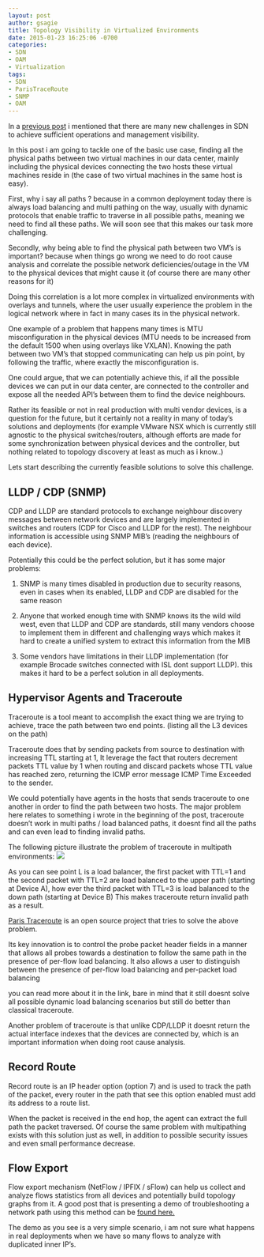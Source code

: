 ```yaml
---
layout: post
author: gsagie
title: Topology Visibility in Virtualized Environments
date: 2015-01-23 16:25:06 -0700
categories:
- SDN
- OAM
- Virtualization
tags:
- SDN
- ParisTraceRoute
- SNMP
- OAM
---
```


In a [previous post](http://galsagie.github.io/oam/virtualization/2015/01/15/mss-clamping/) i mentioned that there are many new challenges in SDN to achieve sufficient operations and management visibility.

In this post i am going to tackle one of the basic use case, finding all the physical paths between two virtual machines in our data center, mainly including the physical devices connecting the two hosts these virtual machines reside in (the case of two virtual machines in the same host is easy).

First, why i say all paths ? because in a common deployment today there is always load balancing and multi pathing on the way, usually with dynamic protocols that enable traffic to traverse in all possible paths, meaning we need to find all these paths.
We will soon see that this makes our task more challenging.

Secondly, why being able to find the physical path between two VM’s is important? because when things go wrong we need to do root cause analysis and correlate the possible network deficiencies/outage in the VM to the physical devices that might cause it (of course there are many other reasons for it)

Doing this correlation is a lot more complex in virtualized environments with overlays and tunnels, where the user usually experience the problem in the logical network where in fact in many cases its in the physical network.

One example of a problem that happens many times is MTU misconfiguration in the physical devices (MTU needs to be increased from the default 1500 when using overlays like VXLAN).
Knowing the path between two VM’s that stopped communicating can help us pin point, by following the traffic, where exactly the misconfiguration is.

One could argue, that we can potentially achieve this, if all the possible devices we can put in our data center, are connected to the controller and expose all the needed API’s between them to find the device neighbours.

Rather its feasible or not in real production with multi vendor devices, is a question for the future, but it certainly not a reality in many of today’s solutions and deployments (for example VMware NSX which is currently still agnostic to the physical switches/routers, although efforts are made for some synchronization between physical devices and the controller, but nothing related to topology discovery at least as much as i know..)

Lets start describing the currently feasible solutions to solve this challenge.

## LLDP / CDP (SNMP)

CDP and LLDP are standard protocols to exchange neighbour discovery messages between network devices and are largely implemented in switches and routers (CDP for Cisco and LLDP for the rest).
The neighbour information is accessible using SNMP MIB’s (reading the neighbours of each device).

Potentially this could be the perfect solution, but it has some major problems:

1) SNMP is many times disabled in production due to security reasons, even in cases when its enabled, LLDP and CDP are disabled for the same reason

2) Anyone that worked enough time with SNMP knows its the wild wild west, even that LLDP and CDP are standards, still many vendors choose to implement them in different and challenging ways which makes it hard to create a unified system to extract this information from the MIB 

3) Some vendors have limitations in their LLDP implementation (for example Brocade switches connected with ISL dont support LLDP).  this makes it hard to be a perfect solution in all deployments.

## Hypervisor Agents and Traceroute

Traceroute is a tool meant to accomplish the exact thing we are trying to achieve, trace the path between two end points. (listing all the L3 devices on the path)

Traceroute does that by sending packets from source to destination with increasing TTL starting at 1, It leverage the fact that routers decrement packets TTL value by 1 when routing and discard packets whose TTL value has reached zero, returning the ICMP error message ICMP Time Exceeded to the sender.

We could potentially have agents in the hosts that sends traceroute to one another in order to find the path between two hosts.
The major problem here relates to something i wrote in the beginning of the post, traceroute doesn’t work in multi paths / load balanced paths, it doesnt find all the paths and can even lead to finding invalid paths.

The following picture illustrate the problem of traceroute in multipath environments:
<img src="http://paris-traceroute.net/images/load_balancer.gif" />

As you can see point L is a load balancer, the first packet with TTL=1 and the second packet with TTL=2 are load balanced to the upper path (starting at Device A), how ever the third packet with TTL=3 is load balanced to the down path (starting at Device B)
This makes traceroute return invalid path as a result.
 
[Paris Traceroute](http://www.paris-traceroute.net/) is an open source project that tries to solve the above problem.

Its key innovation is to control the probe packet header fields in a manner that allows all probes towards a destination to follow the same path in the presence of per-flow load balancing. It also allows a user to distinguish between the presence of per-flow load balancing and per-packet load balancing

you can read more about it in the link, bare in mind that it still doesnt solve all possible dynamic load balancing scenarios but still do better than classical traceroute.

Another problem of traceroute is that unlike CDP/LLDP it doesnt return the actual interface indexes that the devices are connected by, which is an important information when doing root cause analysis.

## Record Route

Record route is an IP header option (option 7) and is used to track the path of the packet, every router in the path that see this option enabled must add its address to a route list.

When the packet is received in the end hop, the agent can extract the full path the packet traversed.
Of course the same problem with multipathing exists with this solution just as well, in addition to possible security issues and even small performance decrease.

## Flow Export

Flow export mechanism (NetFlow / IPFIX / sFlow) can help us collect and analyze flows statistics from all devices and potentially build topology graphs from it.
A good post that is presenting a demo of troubleshooting a network path using this method can be [found here.](http://bradhedlund.com/2014/09/02/demo-end-to-end-hop-by-hop-physical-and-virtual-network-flow-visibility-with-nsx/)

The demo as you see is a very simple scenario, i am not sure what happens in real deployments when we have so many flows to analyze with duplicated inner IP’s.

